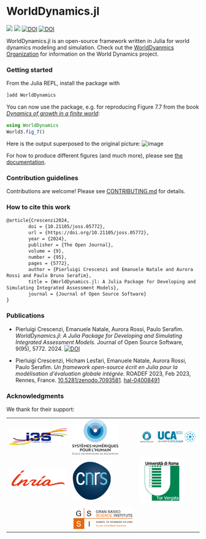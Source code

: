 # WorldDynamics.jl

[![](https://img.shields.io/badge/docs-stable-blue.svg)](https://worlddynamics.github.io/WorldDynamics.jl/stable/)
[![](https://img.shields.io/badge/docs-dev-blue.svg)](https://worlddynamics.github.io/WorldDynamics.jl/dev/)
[![DOI](https://zenodo.org/badge/425565525.svg)](https://zenodo.org/badge/latestdoi/425565525)
[![DOI](https://joss.theoj.org/papers/10.21105/joss.05772/status.svg)](https://doi.org/10.21105/joss.05772)

WorldDynamics.jl is an open-source framework written in Julia for world dynamics modeling and simulation. 
Check out the [WorldDyanmics Organization](https://github.com/worlddynamics) for information on the World Dynamics project. 

### Getting started

From the Julia REPL, install the package with 
```jl
]add WorldDynamics
```
You can now use the package, e.g. for reproducing Figure 7.7 from the book [_Dynamics of growth in a finite world_](https://archive.org/details/dynamicsofgrowth0000unse): 
```jl
using WorldDynamics
World3.fig_7()
```
Here is the output superposed to the original picture: 
![image](https://user-images.githubusercontent.com/2920162/194111344-8682a97f-f4de-4e2d-ba7e-980546e1bfaf.png)

For how to produce different figures (and much more), please see [the documentation](https://worlddynamics.github.io/WorldDynamics.jl/stable/).

### Contribution guidelines

Contributions are welcome! Please see [CONTRIBUTING.md](CONTRIBUTING.md) for details.

### How to cite this work 

```
@article{Crescenzi2024,
        doi = {10.21105/joss.05772},
        url = {https://doi.org/10.21105/joss.05772},
        year = {2024},
        publisher = {The Open Journal},
        volume = {9},
        number = {95},
        pages = {5772},
        author = {Pierluigi Crescenzi and Emanuele Natale and Aurora Rossi and Paulo Bruno Serafim},
        title = {WorldDynamics.jl: A Julia Package for Developing and Simulating Integrated Assessment Models},
        journal = {Journal of Open Source Software}
}
```

### Publications
- Pierluigi Crescenzi, Emanuele Natale, Aurora Rossi, Paulo Serafim. *WorldDynamics.jl: A Julia Package for Developing and Simulating Integrated Assessment Models.* Journal of Open Source Software, 9(95), 5772. 2024. [![DOI](https://joss.theoj.org/papers/10.21105/joss.05772/status.svg)](https://doi.org/10.21105/joss.05772)
  
-  Pierluigi Crescenzi, Hicham Lesfari, Emanuele Natale, Aurora Rossi, Paulo Serafim. *Un framework open-source écrit en Julia pour la modélisation d'évaluation globale intégrée.* ROADEF 2023, Feb 2023, Rennes, France. [10.5281/zenodo.7093581](https://zenodo.org/records/7093581). [hal-04008491](https://hal.science/hal-04008491)

### Acknowledgments 

We thank for their support: 

|   |   |   |
|---|---|---|
| [<img src="docs/src/assets/logo-i3s.png" width="200" />](https://www.i3s.unice.fr/fr) | [<img src="docs/src/assets/logo-ds4h.png" width="120" />](https://ds4h.univ-cotedazur.eu/about-us/rise) | [<img src="docs/src/assets/logo-idex-ucajedi.png" width="200" />](https://univ-cotedazur.fr/universite/ucajedi-lidex-duniversite-cote-dazur) | 
| [<img src="docs/src/assets/logo-inria.png" width="200" />](https://www.inria.fr/fr) | [<img src="docs/src/assets/logo-cnrs.png" width="100" />](https://www.cnrs.fr/) | [<img src="docs/src/assets/logo-UniversitadiRomaTorVergata.png" width="120" />](https://ing.uniroma2.it) |
|   | [<img src="docs/src/assets/logo-gssi.png" width="210" />](https://www.gssi.it/) | |
